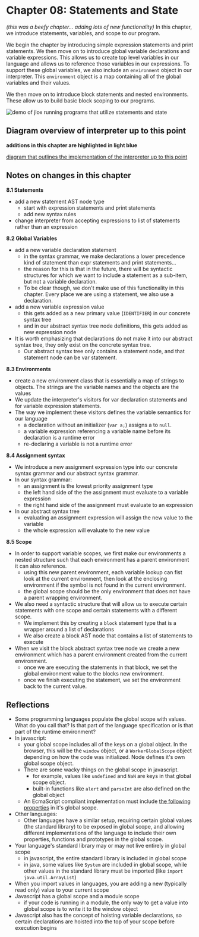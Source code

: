 # Chapter 08: Statements and State
_(this was a beefy chapter... adding lots of new functionality)_ In this chapter, we introduce statements, variables, and scope to our program.

We begin the chapter by introducing simple expression statements and print statements. We then move on to introduce global variable declarations and variable expressions. This allows us to create top level variables in our language and allows us to reference those variables in our expressions. To support these global variables, we also include an `environment` object in our interpreter. This `environment` object is a map containing all of the global variables and their values.

We then move on to introduce block statements and nested environments. These allow us to build basic block scoping to our programs.

![demo of jlox running programs that utilize statements and state](../demo_gifs/08-statements-state.gif)

## Diagram overview of interpreter up to this point
__additions in this chapter are highlighted in light blue__

[diagram that outlines the implementation of the interpreter up to this point](../demo_gifs/08-statements-and-state.png)

## Notes on changes in this chapter

**8.1 Statements**
- add a new statement AST node type
    - start with expression statements and print statements
    - add new syntax rules
- change interpreter from accepting expressions to list of statements rather than an expression

**8.2 Global Variables**
- add a new variable declaration statement
  - in the syntax grammar, we make declarations a lower precedence kind of statement than
    expr statements and print statements...
  - the reason for this is that in the future, there will be syntactic structures for which we want to include
    a statement as a sub-item, but not a variable declaration.
  - To be clear though, we don't make use of this functionality in this chapter. Every place we are using a statement,
    we also use a declaration.
- add a new variable expression value
  - this gets added as a new primary value (`IDENTIFIER`) in our concrete syntax tree 
  - and in our abstract syntax tree node definitions, this gets added as new expression node
- It is worth emphasizing that declarations do not make it into our abstract syntax tree, they only exist on the concrete syntax tree.
  - Our abstract syntax tree only contains a statement node, and that statement node can be var statement.

**8.3 Environments**
- create a new environment class that is essentially a map of strings to objects. The strings are the variable names and the objects are the values
- We update the interpreter's visitors for var declaration statements and for variable expression statements.
- The way we implement these visitors defines the variable semantics for our language
    - a declaration without an initializer (`var a;`) assigns a to `null`.
    - a variable expression referencing a variable name before its declaration is a runtime error
    - re-declaring a variable is not a runtime error

**8.4 Assignment syntax**
- We introduce a new assignment expression type into our concrete syntax grammar and our abstract syntax grammar.
- In our syntax grammar:
  - an assignment is the lowest priority assignment type
  - the left hand side of the the assignment must evaluate to a variable expression
  - the right hand side of the assignment must evaluate to an expression
- In our abstract syntax tree
  - evaluating an assignment expression will assign the new value to the variable
  - the whole expression will evaluate to the new value

**8.5 Scope**
- In order to support variable scopes, we first make our environments a nested structure such that each environment has a parent environment it can also reference.
  - using this new parent environment, each variable lookup can fist look at the current environment, then look at the enclosing environment if the symbol
  is not found in the current environment.
  - the global scope should be the only environment that does not have a parent wrapping environment.
- We also need a syntactic structure that will allow us to execute certain statements with one scope and certain statements with a different scope.
  - We implement this by creating a `block` statement type that is a wrapper around a list of declarations
  - We also create a block AST node that contains a list of statements to execute
- When we visit the block abstract syntax tree node we create a new environment which has a parent environment created from the current environment.
  - once we are executing the statements in that block, we set the global environment value to the blocks new environment.
  - once we finish executing the statement, we set the environment back to the current value.

## Reflections
- Some programming languages populate the global scope with values. What do you call that? Is that part of the language specification or is that part of the runtime environment? 
- In javascript:
  - your global scope includes all of the keys on a global object. In the browser, this will be the `window` object, or a `WorkerGlobalScope` object depending on how the code was initialized. Node defines it's own global scope object.
  - There are some wacky things on the global scope in javascript.
    - for example, values like `undefined` and `NaN` are keys in that global scope object.
    - built-in functions like `alert` and `parseInt` are also defined on the global object
  - An EcmaScript compliant implementation must include [the following properties](https://tc39.es/ecma262/multipage/global-object.html) in it's global scope.
- Other languages:
  - Other languages have a similar setup, requiring certain global values (the standard library) to be exposed in global scope, and allowing different implementations of the language to include their own properties, functions and prototypes in the global scope.
- Your language's standard library may or may not live entirely in global scope
  - in javascript, the entire standard library is included in global scope
  - in java, some values like `System` are included in global scope, while other values in the standard library must be imported (like `import java.util.ArrayList`)
- When you import values in languages, you are adding a new (typically read only) value to your current scope
- Javascript has a global scope and a module scope
  - if your code is running in a module, the only way to get a value into global scope is to write it to the window object
- Javascript also has the concept of hoisting variable declarations, so certain declarations are hoisted into the top of your scope before execution begins

